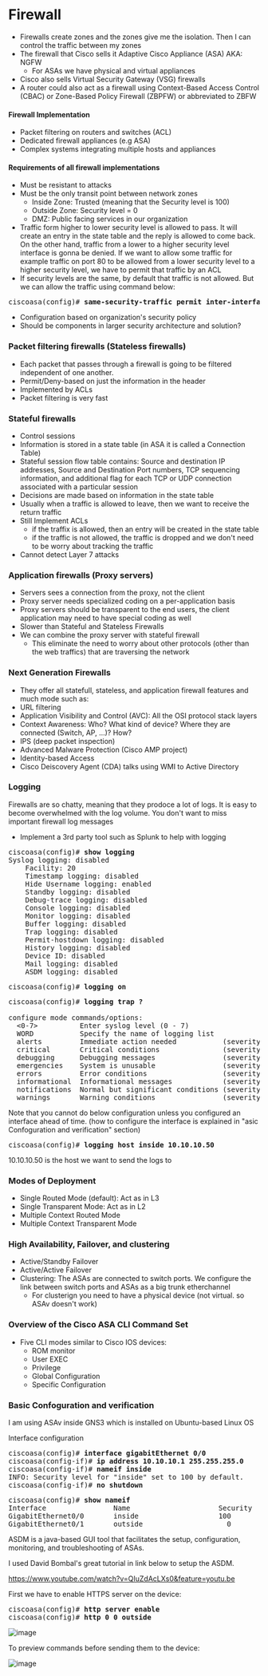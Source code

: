 # Firewall
* Firewalls create zones and the zones give me the isolation.
Then I can control the traffic between my zones
* The firewall that Cisco sells it Adaptive Cisco Appliance (ASA) AKA: NGFW
  * For ASAs we have physical and virtual appliances
* Cisco also sells Virtual Security Gateway (VSG) firewalls
* A router could also act as a firewall using Context-Based Access Control (CBAC)
 or Zone-Based Policy Firewall (ZBPFW) or abbreviated to ZBFW

#### Firewall Implementation
* Packet filtering on routers and switches (ACL)
* Dedicated firewall appliances (e.g ASA)
* Complex systems integrating multiple hosts and appliances

#### Requirements of all firewall implementations
* Must be resistant to attacks
* Must be the only transit point between network zones
  * Inside Zone: Trusted (meaning that the Security level is 100)
  * Outside Zone: Security level = 0
  * DMZ: Public facing services in our organization
* Traffic form higher to lower security level is allowed to pass.
It will create an entry in the state table and the reply is allowed to come back.
On the other hand, traffic from a lower to a higher security level interface
is gonna be denied. If we want to allow some traffic for example traffic on
port 80 to be allowed from a lower security level to a higher security level, we have
to permit that traffic by an ACL
* If security levels are the same, by default that traffic is not allowed. But
we can allow the traffic using command below:
<pre>
ciscoasa(config)# <b>same-security-traffic permit inter-interface</b>
</pre>
* Configuration based on organization's security policy
* Should be components in larger security architecture and solution?

### Packet filtering firewalls (Stateless firewalls)
* Each packet that passes through a firewall is going to be filtered independent of one another.
* Permit/Deny-based on just the information in the header
* Implemented by ACLs
* Packet filtering is very fast

### Stateful firewalls
* Control sessions
* Information is stored in a state table (in ASA it is called a Connection Table)
* Stateful session flow table contains: Source and destination IP addresses,
Source and Destination Port numbers, TCP sequencing information,
and additional flag for each TCP or UDP connection associated with a particular session
* Decisions are made based on information in the state table
* Usually when a traffic is allowed to leave, then we want to receive the return traffic
* Still Implement ACLs
  * if the traffix is allowed, then an entry will be created in the state table
  * if the traffic is not allowed, the traffic is dropped and we don't need to be worry about tracking the traffic
* Cannot detect Layer 7 attacks

### Application firewalls (Proxy servers)
* Servers sees a connection from the proxy, not the client
* Proxy server needs specialized coding on a per-application basis
* Proxy servers should be transparent to the end users, the client application
may need to have special coding as well
* Slower than Stateful and Stateless Firewalls
* We can combine the proxy server with stateful firewall
  * This eliminate the need to worry about other protocols (other than the web traffics)
  that are traversing the network

### Next Generation Firewalls
* They offer all statefull, stateless, and application firewall features and much mode such as:
* URL filtering
* Application Visibility and Control (AVC): All the OSI protocol stack layers
* Context Awareness: Who? What kind of device? Where they are connected (Switch, AP, ...)? How?
* IPS (deep packet inspection)
* Advanced Malware Protection (Cisco AMP project)
* Identity-based Access
* Cisco Deiscovery Agent (CDA) talks using WMI to Active Directory

### Logging
Firewalls are so chatty, meaning that they prodoce a lot of logs. It is easy
to become overwhelmed with the log volume. You don't want to miss important
firewall log messages
* Implement a 3rd party tool such as Splunk to help with logging

<pre>
ciscoasa(config)# <b>show logging</b>
Syslog logging: disabled
    Facility: 20
    Timestamp logging: disabled
    Hide Username logging: enabled
    Standby logging: disabled
    Debug-trace logging: disabled
    Console logging: disabled
    Monitor logging: disabled
    Buffer logging: disabled
    Trap logging: disabled
    Permit-hostdown logging: disabled
    History logging: disabled
    Device ID: disabled
    Mail logging: disabled
    ASDM logging: disabled
</pre>
<pre>
ciscoasa(config)# <b>logging on</b></pre>
<pre>
ciscoasa(config)# <b>logging trap ?</b>

configure mode commands/options:
  <0-7>          Enter syslog level (0 - 7)
  WORD           Specify the name of logging list
  alerts         Immediate action needed           (severity=1)
  critical       Critical conditions               (severity=2)
  debugging      Debugging messages                (severity=7)
  emergencies    System is unusable                (severity=0)
  errors         Error conditions                  (severity=3)
  informational  Informational messages            (severity=6)
  notifications  Normal but significant conditions (severity=5)
  warnings       Warning conditions                (severity=4)
</pre>

Note that you cannot do below configuration unless you configured an interface
ahead of time. (how to configure the interface is explained in "asic Confoguration and verification" section)
<pre>
ciscoasa(config)# <b>logging host inside 10.10.10.50</b></pre>
10.10.10.50 is the host we want to send the logs to

### Modes of Deployment
* Single Routed Mode (default): Act as in L3
* Single Transparent Mode: Act as in L2
* Multiple Context Routed Mode
* Multiple Context Transparent Mode

### High Availability, Failover, and clustering
* Active/Standby Failover
* Active/Active Failover
* Clustering: The ASAs are connected to switch ports. We configure the link between
switch ports and ASAs as a big trunk etherchannel
  * For clusterign you need to have a physical device (not virtual. so ASAv doesn't work)

### Overview of the Cisco ASA CLI Command Set
* Five CLI modes similar to Cisco IOS devices:
  * ROM monitor
  * User EXEC
  * Privilege
  * Global Configuration
  * Specific Configuration

### Basic Confoguration and verification
I am using ASAv inside GNS3 which is installed on Ubuntu-based Linux OS

Interface configuration
<pre>
ciscoasa(config)# <b>interface gigabitEthernet 0/0</b>
ciscoasa(config-if)# <b>ip address 10.10.10.1 255.255.255.0</b>
ciscoasa(config-if)# <b>nameif inside</b>
INFO: Security level for "inside" set to 100 by default.
ciscoasa(config-if)# <b>no shutdown</b>
</pre>

<pre>
ciscoasa(config)# <b>show nameif</b>
Interface                Name                     Security
GigabitEthernet0/0       inside                   100
GigabitEthernet0/1       outside                    0
</pre>

ASDM is a java-based GUI tool that facilitates the setup, configuration,
monitoring, and troubleshooting of ASAs.

I used David Bombal's great tutorial in link below to setup the ASDM.

https://www.youtube.com/watch?v=QIuZdAcLXs0&feature=youtu.be

First we have to enable HTTPS server on the device:
<pre>
ciscoasa(config)# <b>http server enable</b>
ciscoasa(config)# <b>http 0 0 outside</b>
</pre>

![image](https://user-images.githubusercontent.com/31813625/33462646-af0bf5e8-d606-11e7-9d38-cb97f2cd0ba2.png)

To preview commands before sending them to the device:

![image](https://user-images.githubusercontent.com/31813625/33460479-4b0d61b2-d5fc-11e7-869f-1603e6c0aa77.png)